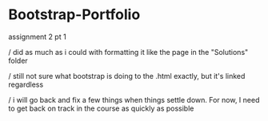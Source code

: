 # Bootstrap-Portfolio
assignment 2 pt 1

/ did as much as i could with formatting it like the page in the "Solutions" folder

/ still not sure what bootstrap is doing to the .html exactly, but it's linked regardless

/ i will go back and fix a few things when things settle down. For now, I need to get back on track in the course as quickly as possible